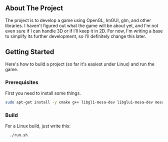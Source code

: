 ## About The Project

The project is to develop a game using OpenGL, ImGUI, glm, and other libraries. I haven't figured out what the game will be about yet, and I'm not even sure if I can handle 3D or if I'll keep it in 2D. For now, I'm writing a base to simplify its further development, so I'll definitely change this later.

## Getting Started

Here's how to build a project (so far it's easiest under Linux) and run the game.

### Prerequisites

First you need to install some things.

  ```sh
  sudo apt-get install -y cmake g++ libgl1-mesa-dev libglu1-mesa-dev mesa-common-dev libx11-dev libxi-dev libxrandr-dev libxinerama-dev libxcursor-dev libglew-dev libglfw3-dev
  ```

### Build

For a Linux build, just write this:

```sh
  ./run.sh
```
